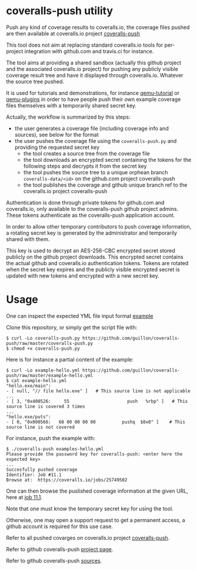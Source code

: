 coveralls-push utility
======================

Push any kind of coverage results to coveralls.io, the coverage files pushed are
then available at coveralls.io project [coveralls-push](https://coveralls.io/github/guillon/coveralls-push)

This tool does not aim at replacing standard coveralls.io tools for per-project
integration with github.com and travis.ci for instance.

The tool aims at providing a shared sandbox (actually this github project and
the associated coveralls.io project) for pushing any publicly visible
coverage result tree and have it displayed through coveralls.io.
Whatever the source tree pushed.

It is used for tutorials and demonstrations, for instance [qemu-tutorial](https://github.com/guillon/docker-qemu-tutorial)
or [qemu-plugins](https://github.com/guillon/docker-qemu-plugins)
in order to have people push their own example coverage files themselves with a temporarily shared secret key.

Actually, the workflow is summarized by this steps:
- the user generates a coverage file (including coverage info and sources), see below for the format
- the user pushes the coverage file using the `coveralls-push.py` and providing the requested secret key
  - the tool creates a source tree from the coverage file
  - the tool downloads an encrypted secret containing the tokens for the following steps and decrypts it from the secret key
  - the tool pushes the source tree to a unique orphean branch `coveralls-data/<id>` on the github.com project coveralls-push
  - the tool publishes the coverage and github unique branch ref to the coveralls.io project coveralls-push

Authentication is done through private tokens for github.com and coveralls.io, only available to the
coveralls-push github project admins. These tokens authenticate as the coveralls-push application account.

In order to allow other temporary contributors to push coverage information, a rotating secret key
is generated by the administrator and temporarily shared with them.

This key is used to decrypt an AES-256-CBC encrypted secret stored publicly on the github project
downloads. This encrypted secret contains the actual github and coveralls.io authentication tokens.
Tokens are rotated when the secret key expires and the publicly visible encrypted secret is updated
with new tokens and encrypted with a new secret key.


Usage
=====

One can inspect the expected YML file input format [example](example-hello.yml)

Clone this repository, or simply get the script file with:

    $ curl -Lo coveralls-push.py https://github.com/guillon/coveralls-push/raw/master/coveralls-push.py
    $ chmod +x coveralls-push.py

Here is for instance a partial content of the example:

    $ curl -Lo example-hello.yml https://github.com/guillon/coveralls-push/raw/master/example-hello.yml
    $ cat example-hello.yml
    "hello.exe/main":
    - [ null, "// file hello.exe" ]   # This source line is not applicable
    ...
    - [ 3, "0x400526:     55                      push   %rbp" ]   # This source line is covered 3 times
    ...
    "hello.exe/puts":
    - [ 0, "0x000566:   68 00 00 00 00          pushq  $0x0" ]    # This source line is not covered

For instance, push the example with:

    $ ./coveralls-push examples-hello.yml
    Please provide the password key for coveralls-push: <enter here the expected key>
    ...
    Succesfully pushed coverage
    Identifier: Job #11.1
    Browse at:  https://coveralls.io/jobs/25749502

One can then browse the puslished coverage information at the given URL,
here at [job 11.1](https://coveralls.io/jobs/25749502).

Note that one must know the temporary secret key for using the tool.

Otherwise, one may open a support request to get a permanent access,
a github account is required for this use case.

Refer to all pushed covarges on coveralls.io project [coveralls-push](https://coveralls.io/github/guillon/coveralls-push).

Refer to github coveralls-push [project page](https://guillon.github.io/coveralls-push).

Refer to github coveralls-push [sources](https://github.com/guillon/coveralls-push).

